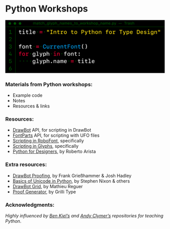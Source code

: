 # Python Workshops

<img src="./_images/workshop_banner.png">


### Materials from Python workshops:
- Example code
- Notes
- Resources & links

### Resources:
- [DrawBot](https://drawbot.com/content/shapes/primitives.html) API, for scripting in DrawBot
- [FontParts](https://fontparts.robotools.dev/en/stable/objectref/objects/index.html) API, for scripting with UFO files
- [Scripting in RoboFont](https://robofont.com/documentation/reference/fontparts/), specifically
- [Scripting in Glyphs](https://glyphsapp.com/learn/scripting-glyphs-part-1), specifically
- [Python for Designers](https://pythonfordesigners.com/), by Roberto Arista

### Extra resources:
- [DrawBot Proofing](https://github.com/adobe-type-tools/drawBotProofing), by Frank Grießhammer & Josh Hadley
- [Basics of Unicode in Python](https://gist.github.com/arrowtype/713dad14fe9a574d58d1aab61ba9b2f0), by Stephen Nixon & others
- [DrawBot Grid](https://github.com/mathieureguer/drawbotgrid), by Mathieu Reguer
- [Proof Generator](https://github.com/grillitype/ProofGenerator), by Grilli Type

### Acknowledgments:

*Highly influenced by [Ben Kiel’s](https://github.com/benkiel/python_workshops/tree/master) and [Andy Clymer’s](https://github.com/andyclymer/pythonworkshop) repositories for teaching Python*.